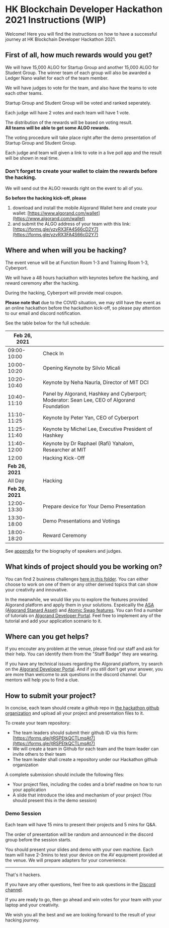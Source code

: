 # HK Blockchain Developer Hackathon 2021 Instructions (WIP)

Welcome! Here you will find the instructions on how to have a successful journey at HK Blockchain Developer Hackathon 2021.

## First of all, how much rewards would you get?

We will have 15,000 ALGO for Startup Group and another 15,000 ALGO for Student Group. The winner team of each group will also be awarded a Ledger Nano wallet for each of the team member.

We will have judges to vote for the team, and also have the teams to vote each other teams.

Startup Group and Student Group will be voted and ranked seperately.

Each judge will have 2 votes and each team will have 1 vote.

The distribution of the rewards will be based on voting result.   
**All teams will be able to get some ALGO rewards.**

The voting procedure will take place right after the demo presentation of Startup Group and Student Group.

Each judge and team will given a link to vote in a live poll app and the result will be shown in real time.

### Don't forget to create your wallet to claim the rewards before the hacking.

We will send out the ALGO rewards right on the event to all of you.

**So before the hacking kick-off, please** 

1. download and install the mobile Algorand Wallet here and create your wallet: [https://www.algorand.com/wallet](https://www.algorand.com/wallet)
2. and submit the ALGO address of your team with this link: [https://forms.gle/yzvRX3FA4S66cD2Y7](https://forms.gle/yzvRX3FA4S66cD2Y7)



## Where and when will you be hacking?

The event venue will be at Function Room 1-3 and Training Room 1-3, Cyberport.

We will have a 48 hours hackathon with keynotes before the hacking, and reward ceremony after the hacking.

During the hacking, Cyberport will provide meal coupon.

**Please note that** due to the COVID situation, we may still have the event as an online hackathon before the hackathon kick-off, so please pay attention to our email and discord notification.

See the table below for the full schedule:

|  **Feb 26, 2021**      |                                                              |
| ------------------------------ | ------------------------------------------------------------ |
| 09:00-10:00                    | Check In                                                     |
| 10:00-10:20                    | Opening Keynote by Silvio Micali                             |
| 10:20-10:40                    | Keynote by Neha Naurla, Director of MIT DCI                  |
| 10:40-11:10                    | Panel by Algorand, Hashkey and Cyberport;<br/>Moderator: Sean Lee, CEO of Algorand Foundation |
| 11:10-11:25                    | Keynote by Peter Yan, CEO of Cyberport                       |
| 11:25-11:40                    | Keynote by Michel Lee, Executive President of Hashkey        |
| 11:40-12:00                    | Keynote by Dr Raphael (Rafi) Yahalom, Researcher at MIT      |
| 12:00                          | Hacking Kick-Off                                             |
| **Feb 26, 2021**               |                                                              |
| All Day                        | Hacking                                                      |
| **Feb 26, 2021**               |                                                              |
| 12:00-13:30                    | Prepare device for Your Demo Presentation                    |
| 13:30-18:00                    | Demo Presentations and Votings                               |
| 18:00-18:20                    | Reward Ceremony                                              |

See [appendix](./appendix-speakers-and-judges.md) for the biography of speakers and judges.

## What kinds of project should you be working on?

You can find 2 business challenges [here in this folder](./challenges). You can either choose to work on one of them or any other derived topics that can show your creativity and innovative.

In the meanwhile, we would like you to explore the features provided Algorand platform and apply them in your solutions. Espeicailly the [ASA (Algorand Stanard Asset)](https://developer.algorand.org/docs/features/asa/) and [Atomic Swap features](https://developer.algorand.org/docs/features/atomic_transfers/). You can find a number of tutorials on [Algorand Developer Portal](https://developer.algorand.org/). Feel free to implement any of the tutorial and add your application scenario to it.



## Where can you get helps?

If you encouter any problem at the venue, please find our staff and ask for their help. You can identify them from the "Staff Badge" they are wearing.

If you have any technical issues regarding the Algorand platform, try search on the [Algorand Developer Portal](https://developer.algorand.org/).
And if you still don't get your answer, you are more than welcome to ask questions in the discord channel. Our mentors will help you to find a clue.



## How to submit your project?

In concise, each team should create a github repo in [the hackathon github organization](https://github.com/HK-Blockchain-Developer-Hackathon-2021/) and upload all your project and presentation files to it.

To create your team repository:

* The team leaders should submit their github ID via this form: [https://forms.gle/jtRSPEtkQCTLmqAt7](https://forms.gle/jtRSPEtkQCTLmqAt7)
* We will create a team in Github for each team and the team leader can invite others to their team
* The team leader shall create a repository under our Hackathon github organization

A complete submission should include the following files:

* Your project files, including the codes and a brief readme on how to run your application
* A slide that introduce the idea and mechanism of your project (You should present this in the demo session)

### Demo Session

Each team will have 15 mins to present their projects and 5 mins for Q&A.

The order of presentation will be random and announced in the discord group before the session starts.

You should present your slides and demo with your own machine. Each team will have 2-3mins to test your device on the AV equipment provided at the venue. We will prepare adapters for your convenience.



----

That's it hackers.

If you have any other questions, feel free to ask questions in the [Discord channel](https://discord.gg/YgPTCVk).

If you are ready to go, then go ahead and win votes for your team with your laptop and your creativity.

We wish you all the best and we are looking forward to the result of your hacking journey.

